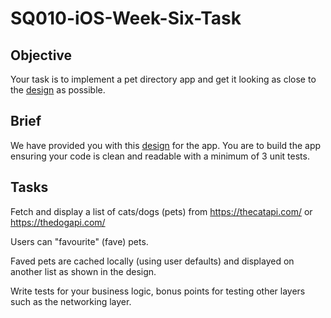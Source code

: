 # SQ010-iOS-Week-Six-Task

## Objective 

 

Your task is to implement a pet directory app and get it looking as close to the [design](https://www.figma.com/file/CWAmKsoR84bWgN9wvS4O9e/Pet-Directory?node-id=0%3A1) as possible. 

 

## Brief 

 

We have provided you with this [design](https://www.figma.com/file/CWAmKsoR84bWgN9wvS4O9e/Pet-Directory?node-id=0%3A1) for the app. You are to build the app ensuring your code is clean and readable with a minimum of 3 unit tests. 

  

## Tasks 

Fetch and display a list of cats/dogs (pets) from https://thecatapi.com/ or https://thedogapi.com/ 

Users can "favourite" (fave) pets. 

Faved pets are cached locally (using user defaults) and displayed on another list as shown in the design. 

Write tests for your business logic, bonus points for testing other layers such as the networking layer. 
